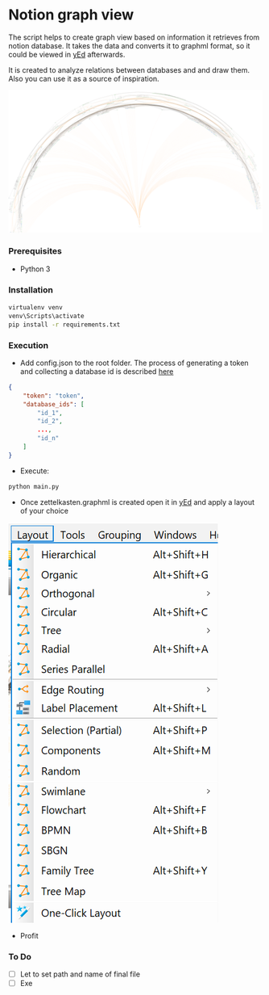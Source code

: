 # Notion graph view

The script helps to create graph view based on information it retrieves from notion database.
It takes the data and converts it to graphml format, so it could be viewed in [yEd](https://www.yworks.com/products/yed) afterwards.

It is created to analyze relations between databases and and draw them.
Also you can use it as a source of inspiration. 

![](./examples/radial_graph.png)

### Prerequisites

- Python 3

### Installation

```bash 
virtualenv venv
venv\Scripts\activate
pip install -r requirements.txt
```

### Execution

- Add config.json to the root folder. The process of generating a token and collecting a database id is described [here](https://developers.notion.com/docs/getting-started)
```json
{
    "token": "token",
    "database_ids": [
        "id_1",
        "id_2",
        ...,
        "id_n"
    ]
}
```
- Execute:
```bash
python main.py
```
- Once zettelkasten.graphml is created open it in [yEd](https://www.yworks.com/products/yed) and apply a layout of your choice

![](./examples/layout.png)

- Profit

### To Do
- [ ] Let to set path and name of final file
- [ ] Exe
